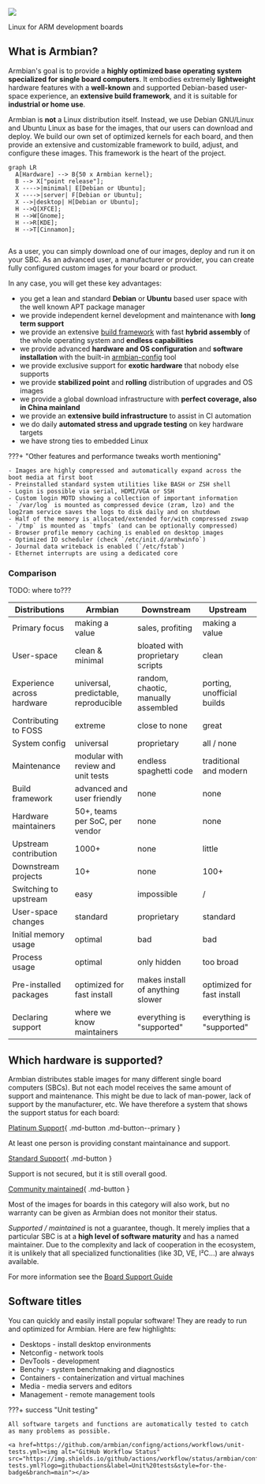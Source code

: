 [![](images/logo_middle.png)](https://www.armbian.com)

Linux for ARM development boards

## What is Armbian?

Armbian's goal is to provide a **highly optimized base operating system specialized for single board computers**. It embodies extremely **lightweight** hardware features with a **well-known** and supported Debian-based user-space experience, an **extensive build framework**, and it is suitable for **industrial or home use**.

Armbian is **not** a Linux distribution itself. Instead, we use Debian GNU/Linux and Ubuntu Linux as base for the images, that our users can download and deploy. We build our own set of optimized kernels for each board, and then provide an extensive and customizable framework to build, adjust, and configure these images. This framework is the heart of the project.

``` mermaid
graph LR
  A[Hardware] --> B{50 x Armbian kernel};
  B --> X["point release"];
  X ---->|minimal| E[Debian or Ubuntu];
  X ---->|server| F[Debian or Ubuntu];
  X -->|desktop| H[Debian or Ubuntu];
  H -->Q[XFCE];
  H -->W[Gnome];
  H -->R[KDE];
  H -->T[Cinnamon];
  
```

As a user, you can simply download one of our images, deploy and run it on your SBC. As an advanced user, a manufacturer or provider, you can create fully configured custom images for your board or product.

In any case, you will get these key advantages:

- you get a lean and standard **Debian** or **Ubuntu** based user space with the well known APT package manager
- we provide independent kernel development and maintenance with **long term support**
- we provide an extensive [build framework](https://github.com/armbian/build) with fast **hybrid assembly** of the whole operating system and **endless capabilities**
- we provide advanced **hardware and OS configuration** and **software installation** with the built-in [armbian-config](/User-Guide_Armbian-Config/) tool
- we provide exclusive support for **exotic hardware** that nobody else supports
- we provide **stabilized point** and **rolling** distribution of upgrades and OS images
- we provide a global download infrastructure with **perfect coverage, also in China mainland**
- we provide an **extensive build infrastructure** to assist in CI automation
- we do daily **automated stress and upgrade testing** on key hardware targets
- we have strong ties to embedded Linux

???+ "Other features and performance tweaks worth mentioning"

    - Images are highly compressed and automatically expand across the boot media at first boot
    - Preinstalled standard system utilities like BASH or ZSH shell
    - Login is possible via serial, HDMI/VGA or SSH
    - Custom login MOTD showing a collection of important information
    - `/var/log` is mounted as compressed device (zram, lzo) and the log2ram service saves the logs to disk daily and on shutdown
    - Half of the memory is allocated/extended for/with compressed zswap
    - `/tmp` is mounted as `tmpfs` (and can be optionally compressed)
    - Browser profile memory caching is enabled on desktop images
    - Optimized IO scheduler (check `/etc/init.d/armhwinfo`)
    - Journal data writeback is enabled (`/etc/fstab`)
    - Ethernet interrupts are using a dedicated core


### Comparison

TODO: where to???

| Distributions | Armbian  | Downstream | Upstream |
| -------- | -------- | -------- |-------- |
| Primary focus     | making a value     | sales, profiting | making a value |
| User-space     | clean & minimal | bloated with proprietary scripts | clean |
| Experience across hardware | universal, predictable, reproducible | random, chaotic, manually assembled | porting, unofficial builds |
| Contributing to FOSS | extreme | close to none | great |
| System config | universal | proprietary | all / none |
| Maintenance | modular with review and unit tests | endless spaghetti code | traditional and modern |
| Build framework | advanced and user friendly | none | none |
| Hardware maintainers | 50+, teams per SoC, per vendor | none | none |
| Upstream contribution | 1000+ | none | little |
| Downstream projects | 10+ | none | 100+ |
| Switching to upstream | easy | impossible | / |
| User-space changes | standard | proprietary | standard |
| Initial memory usage | optimal | bad | bad |
| Process usage | optimal | only hidden | too broad |
| Pre-installed packages | optimized for fast install | makes install of anything slower | optimized for fast install |
| Declaring support | where we know maintainers | everything is "supported" | everything is "supported" |

## Which hardware is supported?

Armbian distributes stable images for many different single board computers (SBCs). But not each model receives the same amount of support and maintenance. This might be due to lack of man-power, lack of support by the manufacturer, etc. We have therefore a system that shows the support status for each board:

[Platinum Support](https://www.armbian.com/download/?device_support=Platinum%20support){ .md-button .md-button--primary }

At least one person is providing constant maintainance and support.

[Standard Support](https://www.armbian.com/download/?device_support=Standard%20support){ .md-button }

Support is not secured, but it is still overall good.

[Community maintained](https://www.armbian.com/download/?device_support=Community%20maintained){ .md-button }

Most of the images for boards in this category will also work, but no warranty can be given as Armbian does not monitor their status.

*Supported / maintained* is not a guarantee, though. It merely implies that a particular SBC is at a **high level of software maturity** and has a named maintainer. Due to the complexity and lack of cooperation in the ecosystem, it is unlikely that all specialized functionalities (like 3D, VE, I²C...) are always available.

For more information see the [Board Support Guide](User-Guide_Board-Support-Rules.md)




## Software titles

You can quickly and easily install popular software! They are ready to run and optimized for Armbian. Here are few highlights:

- Desktops - install desktop environments
- Netconfig - network tools
- DevTools - development
- Benchy - system benchmaking and diagnostics
- Containers - containerization and virtual machines
- Media - media servers and editors
- Management - remote management tools

???+ success "Unit testing"


    All software targets and functions are automatically tested to catch as many problems as possible.

    <a href=https://github.com/armbian/configng/actions/workflows/unit-tests.yml><img alt="GitHub Workflow Status" src="https://img.shields.io/github/actions/workflow/status/armbian/configng/unit-tests.yml?logo=githubactions&label=Unit%20tests&style=for-the-badge&branch=main"></a>
